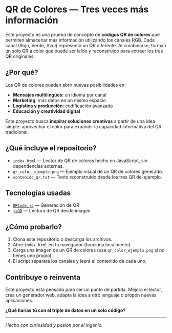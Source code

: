 # QR de Colores — Tres veces más información

Este proyecto es una prueba de concepto de **códigos QR de colores** que permiten almacenar más información utilizando los canales RGB. Cada canal (Rojo, Verde, Azul) representa un QR diferente. Al combinarse, forman un solo QR a color que puede ser leído y reconstruido para extraer los tres QR originales.

## ¿Por qué?

Los QR de colores pueden abrir nuevas posibilidades en:

- **Mensajes multilingües**: un idioma por canal  
- **Marketing**: más datos en un mismo espacio  
- **Logística y producción**: codificación avanzada  
- **Educación y creatividad digital**

Este proyecto busca **inspirar soluciones creativas** a partir de una idea simple: aprovechar el color para expandir la capacidad informativa del QR tradicional.

## ¿Qué incluye el repositorio?

- `index.html` — Lector de QR de colores hecho en JavaScript, sin dependencias externas.  
- `qr_color_ejemplo.png` — Ejemplo visual de un QR de colores generado.  
- `contenido_qr.txt` — Texto reconstruido desde los tres QR del ejemplo.

## Tecnologías usadas

- [`QRCode.js`](https://github.com/davidshimjs/qrcodejs) — Generación de QR  
- [`jsQR`](https://github.com/cozmo/jsQR) — Lectura de QR desde imagen

## ¿Cómo probarlo?

1. Clona este repositorio o descarga los archivos.
2. Abre `index.html` en tu navegador (funciona localmente).
3. Carga una imagen de un QR de colores (usa `qr_color_ejemplo.png` si no tienes uno propio).
4. El script separará los canales y leerá el contenido de cada uno.

## Contribuye o reinventa

Este proyecto está pensado para ser un punto de partida. Mejora el lector, crea un generador web, adapta la idea a otro lenguaje o propón nuevas aplicaciones.

**¿Qué harías tú con el triple de datos en un solo código?**

---

*Hecho con curiosidad y pasión por el ingenio.*